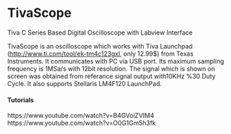 # TivaScope
Tiva C Series Based Digital Oscilloscope with Labview Interface

TivaScope is an oscilloscope which works with Tiva Launchpad (http://www.ti.com/tool/ek-tm4c123gxl, only 12.99$) from Texas Instruments. It communicates with PC via USB port. Its maximum sampling frequency is 1MSa/s with 12bit resolution. The signal which is shown on screen was obtained from referance signal output with10KHz %30 Duty Cycle. It also supports Stellaris LM4F120 LaunchPad.

<h4>Tutorials</h4>
https://www.youtube.com/watch?v=B4GVoiZVIM4<br>
https://www.youtube.com/watch?v=O0G1Gm5h3fk
